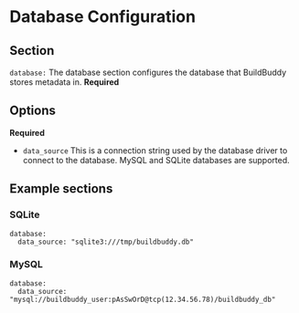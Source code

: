 <!--
{
  "name": "Database",
  "category": "5eed3e2ace045b343fc0a328",
  "priority": 700
}
-->

# Database Configuration

## Section

`database:` The database section configures the database that BuildBuddy stores metadata in. **Required**

## Options

**Required**

- `data_source` This is a connection string used by the database driver to connect to the database. MySQL and SQLite databases are supported.

## Example sections

### SQLite

```
database:
  data_source: "sqlite3:///tmp/buildbuddy.db"
```

### MySQL

```
database:
  data_source: "mysql://buildbuddy_user:pAsSwOrD@tcp(12.34.56.78)/buildbuddy_db"
```
